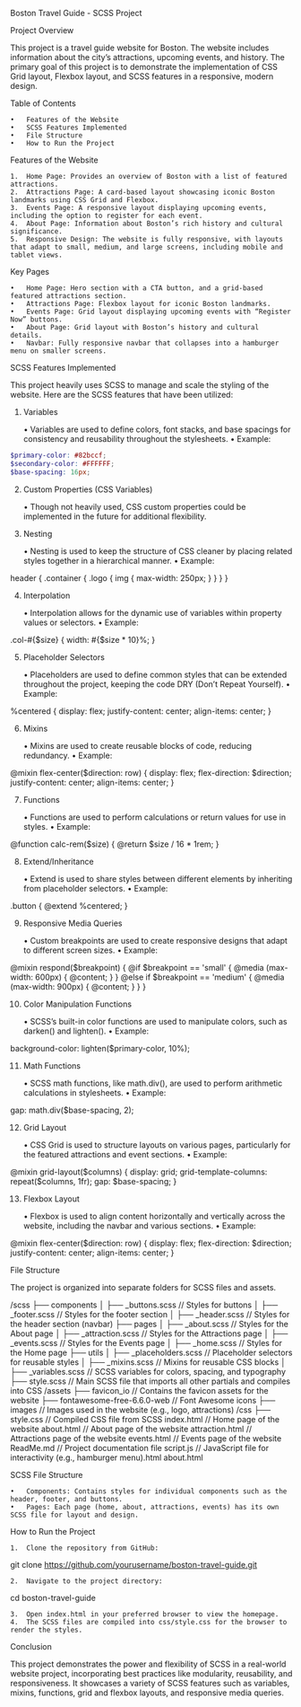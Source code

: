 Boston Travel Guide - SCSS Project

Project Overview

This project is a travel guide website for Boston. The website includes information about the city’s attractions, upcoming events, and history. The primary goal of this project is to demonstrate the implementation of CSS Grid layout, Flexbox layout, and SCSS features in a responsive, modern design.

Table of Contents

	•	Features of the Website
	•	SCSS Features Implemented
	•	File Structure
	•	How to Run the Project

Features of the Website

	1.	Home Page: Provides an overview of Boston with a list of featured attractions.
	2.	Attractions Page: A card-based layout showcasing iconic Boston landmarks using CSS Grid and Flexbox.
	3.	Events Page: A responsive layout displaying upcoming events, including the option to register for each event.
	4.	About Page: Information about Boston’s rich history and cultural significance.
	5.	Responsive Design: The website is fully responsive, with layouts that adapt to small, medium, and large screens, including mobile and tablet views.

Key Pages

	•	Home Page: Hero section with a CTA button, and a grid-based featured attractions section.
	•	Attractions Page: Flexbox layout for iconic Boston landmarks.
	•	Events Page: Grid layout displaying upcoming events with “Register Now” buttons.
	•	About Page: Grid layout with Boston’s history and cultural details.
	•	Navbar: Fully responsive navbar that collapses into a hamburger menu on smaller screens.

SCSS Features Implemented

This project heavily uses SCSS to manage and scale the styling of the website. Here are the SCSS features that have been utilized:

1. Variables

	•	Variables are used to define colors, font stacks, and base spacings for consistency and reusability throughout the stylesheets.
	•	Example:
```scss
$primary-color: #82bccf;
$secondary-color: #FFFFFF;
$base-spacing: 16px;
```


2. Custom Properties (CSS Variables)

	•	Though not heavily used, CSS custom properties could be implemented in the future for additional flexibility.

3. Nesting

	•	Nesting is used to keep the structure of CSS cleaner by placing related styles together in a hierarchical manner.
	•	Example:

header {
  .container {
    .logo {
      img {
        max-width: 250px;
      }
    }
  }
}



4. Interpolation

	•	Interpolation allows for the dynamic use of variables within property values or selectors.
	•	Example:

.col-#{$size} {
  width: #{$size * 10}%;
}



5. Placeholder Selectors

	•	Placeholders are used to define common styles that can be extended throughout the project, keeping the code DRY (Don’t Repeat Yourself).
	•	Example:

%centered {
  display: flex;
  justify-content: center;
  align-items: center;
}



6. Mixins

	•	Mixins are used to create reusable blocks of code, reducing redundancy.
	•	Example:

@mixin flex-center($direction: row) {
  display: flex;
  flex-direction: $direction;
  justify-content: center;
  align-items: center;
}



7. Functions

	•	Functions are used to perform calculations or return values for use in styles.
	•	Example:

@function calc-rem($size) {
  @return $size / 16 * 1rem;
}



8. Extend/Inheritance

	•	Extend is used to share styles between different elements by inheriting from placeholder selectors.
	•	Example:

.button {
  @extend %centered;
}



9. Responsive Media Queries

	•	Custom breakpoints are used to create responsive designs that adapt to different screen sizes.
	•	Example:

@mixin respond($breakpoint) {
  @if $breakpoint == 'small' {
    @media (max-width: 600px) { @content; }
  } @else if $breakpoint == 'medium' {
    @media (max-width: 900px) { @content; }
  }
}



10. Color Manipulation Functions

	•	SCSS’s built-in color functions are used to manipulate colors, such as darken() and lighten().
	•	Example:

background-color: lighten($primary-color, 10%);



11. Math Functions

	•	SCSS math functions, like math.div(), are used to perform arithmetic calculations in stylesheets.
	•	Example:

gap: math.div($base-spacing, 2);



12. Grid Layout

	•	CSS Grid is used to structure layouts on various pages, particularly for the featured attractions and event sections.
	•	Example:

@mixin grid-layout($columns) {
  display: grid;
  grid-template-columns: repeat($columns, 1fr);
  gap: $base-spacing;
}



13. Flexbox Layout

	•	Flexbox is used to align content horizontally and vertically across the website, including the navbar and various sections.
	•	Example:

@mixin flex-center($direction: row) {
  display: flex;
  flex-direction: $direction;
  justify-content: center;
  align-items: center;
}



File Structure

The project is organized into separate folders for SCSS files and assets.

/scss
  ├── components
  │   ├── _buttons.scss        // Styles for buttons
  │   ├── _footer.scss         // Styles for the footer section
  │   ├── _header.scss         // Styles for the header section (navbar)
  ├── pages
  │   ├── _about.scss          // Styles for the About page
  │   ├── _attraction.scss     // Styles for the Attractions page
  │   ├── _events.scss         // Styles for the Events page
  │   ├── _home.scss           // Styles for the Home page
  ├── utils
  │   ├── _placeholders.scss   // Placeholder selectors for reusable styles
  │   ├── _mixins.scss         // Mixins for reusable CSS blocks
  │   ├── _variables.scss      // SCSS variables for colors, spacing, and typography
  ├── style.scss               // Main SCSS file that imports all other partials and compiles into CSS
/assets
  ├── favicon_io               // Contains the favicon assets for the website
  ├── fontawesome-free-6.6.0-web // Font Awesome icons
  ├── images                   // Images used in the website (e.g., logo, attractions)
/css
  ├── style.css                // Compiled CSS file from SCSS
index.html                     // Home page of the website
about.html                     // About page of the website
attraction.html                // Attractions page of the website
events.html                    // Events page of the website
ReadMe.md                      // Project documentation file
script.js                      // JavaScript file for interactivity (e.g., hamburger menu).html
about.html

SCSS File Structure

	•	Components: Contains styles for individual components such as the header, footer, and buttons.
	•	Pages: Each page (home, about, attractions, events) has its own SCSS file for layout and design.

How to Run the Project

	1.	Clone the repository from GitHub:

git clone https://github.com/yourusername/boston-travel-guide.git


	2.	Navigate to the project directory:

cd boston-travel-guide


	3.	Open index.html in your preferred browser to view the homepage.
	4.	The SCSS files are compiled into css/style.css for the browser to render the styles.

Conclusion

This project demonstrates the power and flexibility of SCSS in a real-world website project, incorporating best practices like modularity, reusability, and responsiveness. It showcases a variety of SCSS features such as variables, mixins, functions, grid and flexbox layouts, and responsive media queries.

